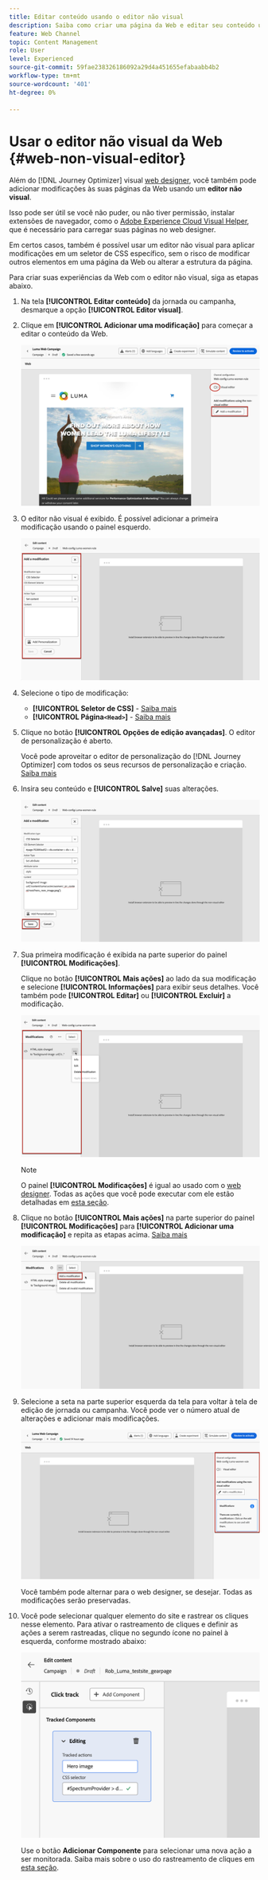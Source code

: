 ```yaml
---
title: Editar conteúdo usando o editor não visual
description: Saiba como criar uma página da Web e editar seu conteúdo usando o editor não visual do Journey Optimizer
feature: Web Channel
topic: Content Management
role: User
level: Experienced
source-git-commit: 59fae238326186092a29d4a451655efabaabb4b2
workflow-type: tm+mt
source-wordcount: '401'
ht-degree: 0%

---
```


# Usar o editor não visual da Web {#web-non-visual-editor}

Além do [!DNL Journey Optimizer] visual [web designer](web-visual-editor.md), você também pode adicionar modificações às suas páginas da Web usando um **editor não visual**.

Isso pode ser útil se você não puder, ou não tiver permissão, instalar extensões de navegador, como o [Adobe Experience Cloud Visual Helper](web-prerequisites.md#visual-authoring-prerequisites), que é necessário para carregar suas páginas no web designer.

Em certos casos, também é possível usar um editor não visual para aplicar modificações em um seletor de CSS específico, sem o risco de modificar outros elementos em uma página da Web ou alterar a estrutura da página.

Para criar suas experiências da Web com o editor não visual, siga as etapas abaixo.

1. Na tela **[!UICONTROL Editar conteúdo]** da jornada ou campanha, desmarque a opção **[!UICONTROL Editor visual]**.

1. Clique em **[!UICONTROL Adicionar uma modificação]** para começar a editar o conteúdo da Web.

   ![](assets/web-campaign-add-modification-button.png)

1. O editor não visual é exibido. É possível adicionar a primeira modificação usando o painel esquerdo.

   ![](assets/web-non-visual-editor.png)

1. Selecione o tipo de modificação:

   * **[!UICONTROL Seletor de CSS]** - [Saiba mais](manage-web-modifications.md#css-selector)
   * **[!UICONTROL Página`<Head>`]** - [Saiba mais](manage-web-modifications.md#page-head)

1. Clique no botão **[!UICONTROL Opções de edição avançadas]**. O editor de personalização é aberto.

   Você pode aproveitar o editor de personalização do [!DNL Journey Optimizer] com todos os seus recursos de personalização e criação. [Saiba mais](../personalization/personalization-build-expressions.md)

1. Insira seu conteúdo e **[!UICONTROL Salve]** suas alterações.

   ![](assets/web-non-visual-editor-ex-save.png)

1. Sua primeira modificação é exibida na parte superior do painel **[!UICONTROL Modificações]**.

   Clique no botão **[!UICONTROL Mais ações]** ao lado da sua modificação e selecione **[!UICONTROL Informações]** para exibir seus detalhes. Você também pode **[!UICONTROL Editar]** ou **[!UICONTROL Excluir]** a modificação.

   ![](assets/web-non-visual-editor-ex-more.png)

   >[!NOTE]
   >
   >O painel **[!UICONTROL Modificações]** é igual ao usado com o [web designer](web-visual-editor.md). Todas as ações que você pode executar com ele estão detalhadas em [esta seção](manage-web-modifications.md#use-modifications-pane).

1. Clique no botão **[!UICONTROL Mais ações]** na parte superior do painel **[!UICONTROL Modificações]** para **[!UICONTROL Adicionar uma modificação]** e repita as etapas acima. [Saiba mais](manage-web-modifications.md#add-modifications)

   ![](assets/web-non-visual-editor-more.png)

1. Selecione a seta na parte superior esquerda da tela para voltar à tela de edição de jornada ou campanha. Você pode ver o número atual de alterações e adicionar mais modificações.

   ![](assets/web-campaign-modifications.png)

   Você também pode alternar para o web designer, se desejar. Todas as modificações serão preservadas.


1. Você pode selecionar qualquer elemento do site e rastrear os cliques nesse elemento. Para ativar o rastreamento de cliques e definir as ações a serem rastreadas, clique no segundo ícone no painel à esquerda, conforme mostrado abaixo:

   ![](assets/web-campaign-click.png)

   Use o botão **Adicionar Componente** para selecionar uma nova ação a ser monitorada. Saiba mais sobre o uso do rastreamento de cliques em [esta seção](monitor-web-experiences.md#use-click-tracking).

